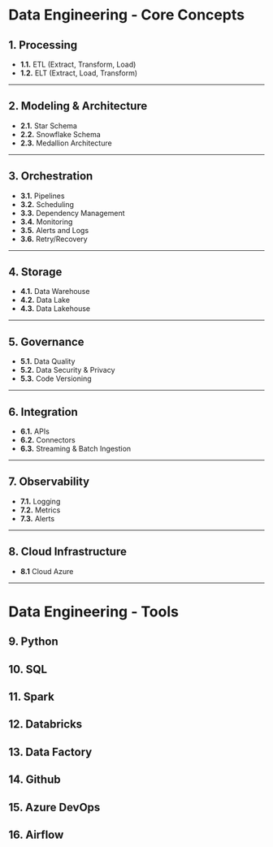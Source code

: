 # Data Engineering - Core Concepts

## 1. Processing
- **1.1.** ETL (Extract, Transform, Load)  
- **1.2.** ELT (Extract, Load, Transform)

---

## 2. Modeling & Architecture
- **2.1.** Star Schema  
- **2.2.** Snowflake Schema  
- **2.3.** Medallion Architecture

---

## 3. Orchestration
- **3.1.** Pipelines
- **3.2.** Scheduling
- **3.3.** Dependency Management
- **3.4.** Monitoring
- **3.5.** Alerts and Logs 
- **3.6.** Retry/Recovery

---

## 4. Storage
- **4.1.** Data Warehouse  
- **4.2.** Data Lake  
- **4.3.** Data Lakehouse

---

## 5. Governance
- **5.1.** Data Quality  
- **5.2.** Data Security & Privacy  
- **5.3.** Code Versioning

---

## 6. Integration
- **6.1.** APIs  
- **6.2.** Connectors  
- **6.3.** Streaming & Batch Ingestion

---

## 7. Observability
- **7.1.** Logging  
- **7.2.** Metrics  
- **7.3.** Alerts

---

## 8. Cloud Infrastructure
- **8.1** Cloud Azure

---

# Data Engineering - Tools

## 9. Python
## 10. SQL
## 11. Spark
## 12. Databricks
## 13. Data Factory
## 14. Github
## 15. Azure DevOps
## 16. Airflow
